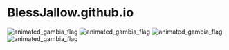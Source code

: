 # BlessJallow.github.io

 ![animated_gambia_flag](https://user-images.githubusercontent.com/108163493/175755527-7ae48439-9c1d-4f9e-8b59-a270a58ca672.GIF)
![animated_gambia_flag](https://user-images.githubusercontent.com/108163493/175755528-133ec192-8a60-44e0-b1a8-d84c380d0a0b.GIF)
![animated_gambia_flag](https://user-images.githubusercontent.com/108163493/175755529-31df4f5b-b09f-4f9b-9278-4c1cc5962dfd.GIF)
![animated_gambia_flag](https://user-images.githubusercontent.com/108163493/175755532-d2f8812e-c694-4990-9fbd-6583bb98b865.GIF)
